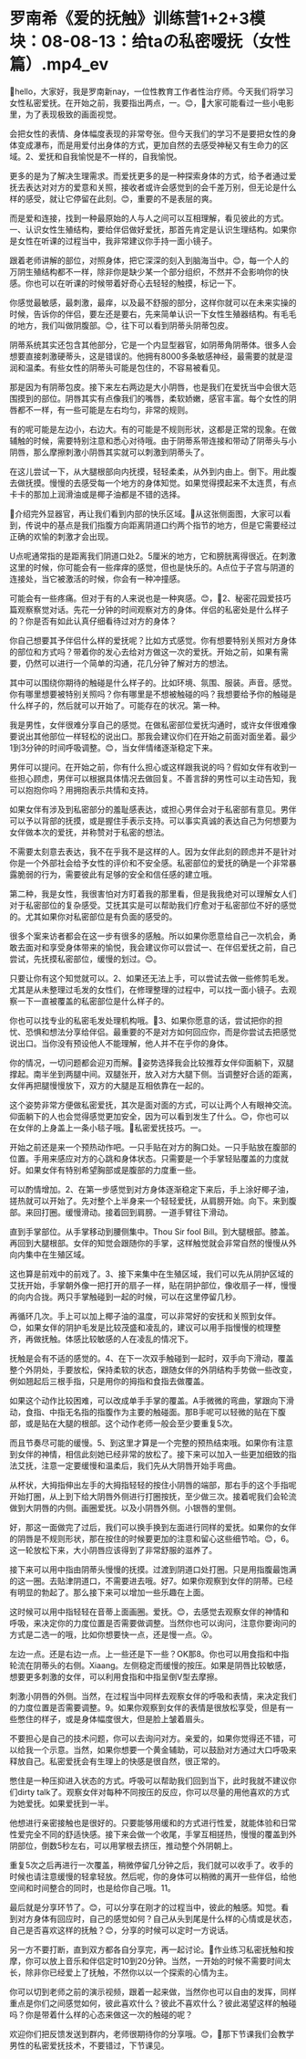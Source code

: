 # 罗南希《爱的抚触》训练营1+2+3模块：08-08-13：给taの私密嗳抚（女性篇）.mp4_ev

🎼hello，大家好，我是罗南新nay，一位性教育工作者性治疗师。今天我们将学习女性私密爱抚。在开始之前，我要指出两点，一。😊，🎼大家可能看过一些小电影里，为了表现极致的画面视觉。

会把女性的表情、身体幅度表现的非常夸张。但今天我们的学习不是要把女性的身体变成瀑布，而是用爱付出身体的方式，更加自然的去感受神秘又有生命力的区域。2、爱抚和自我愉悦是不一样的，自我愉悦。

更多的是为了解决生理需求。而爱抚更多的是一种探索身体的方式，给予者通过爱抚去表达对对方的爱意和关照，接收者或许会感觉到的会千差万别，但无论是什么样的感受，就让它停留在此刻。😊，重要的不是表层的爽。

而是爱和连接，找到一种最原始的人与人之间可以互相理解，看见彼此的方式。一、认识女性生殖结构，要给伴侣做好爱抚，那首先肯定是认识生理结构。如果你是女性在听课的过程当中，我非常建议你手持一面小镜子。

跟着老师讲解的部位，对照身体，把它深深的刻入到脑海当中。😊，每一个人的万阴生殖结构都不一样，除非你是缺少某一个部分组织，不然并不会影响你的快感。你也可以在听课的时候带着好奇心去轻轻的触摸，标记一下。

你感觉最敏感，最刺激，最痒，以及最不舒服的部分，这样你就可以在未来实操的时候，告诉你的伴侣，要左还是要右，先来简单认识一下女性生殖器结构。有毛毛的地方，我们叫做阴腹部。😊，往下可以看到阴蒂头阴蒂包皮。

阴蒂系统其实还包含其他部分，它是一个内显型器官，如阴蒂角阴蒂体。很多人会想要直接刺激硬蒂头，这是错误的。他拥有8000多条敏感神经，最需要的就是湿润和温柔。有些女性的阴蒂头可能是包住的，不容易被看见。

那是因为有阴蒂包皮。接下来左右两边是大小阴唇，也是我们在爱抚当中会很大范围摸到的部位。阴唇其实有点像我们的嘴唇，柔软娇嫩，感官丰富。每个女性的阴唇都不一样，有一些可能是左右均匀，非常的规则。

有的呢可能是左边小，右边大。有的可能是不规则形状，这都是正常的现象。在做辅触的时候，需要特别注意和悉心对待哦。由于阴蒂系带连接和带动了阴蒂头与小阴唇，那么摩擦刺激小阴唇其实就可以刺激到阴蒂头了。

在这儿尝试一下，从大腿根部向内抚摸，轻轻柔柔，从外到内由上。倒下。用此腹去做抚摸。慢慢的去感受每一个地方的身体知觉。如果觉得摸起来不太连贯，有点卡卡的那加上润滑油或是椰子油都是不错的选择。

🎼介绍完外显器官，再让我们看到内部的快乐区域。🎼从这张侧面图，大家可以看到，传说中的基点是我们指腹方向距离阴道口约两个指节的地方，但是它需要经过正确的欢愉的刺激才会出现。

U点呢通常指的是距离我们阴道口处2。5厘米的地方，它和膀胱离得很近。在刺激这里的时候，你可能会有一些痒痒的感觉，但也是快乐的。A点位于子宫与阴道的连接处，当它被激活的时候，你会有一种冲撞感。

可能会有一些疼痛。但对于有的人来说也是一种爽感。😊，🎼2、秘密花园爱技巧篇观察察觉对话。先花一分钟的时间观察对方的身体。伴侣的私密处是什么样子的？你是否有如此认真仔细看待过对方的身体？

你自己想要其予伴侣什么样的爱抚呢？比如方式感觉。你有想要特别关照对方身体的部位和方式吗？带着你的发心去给对方做这一次的爱抚。开始之前，如果有需要，仍然可以进行一个简单的沟通，花几分钟了解对方的想法。

其中可以围绕你期待的触碰是什么样子的。比如环境、氛围、服装。声音。感觉。你有哪里想要被特别关照吗？你有哪里是不想被触碰的吗？我想要给予你的触碰是什么样子的，然后就可以开始了。可能存在的状况。第一种。

我是男性，女伴很难分享自己的感觉。在做私密部位爱抚沟通时，或许女伴很难像要说出其他部位一样轻松的说出口。那我会建议你们在开始之前面对面坐着。最少1到3分钟的时间呼吸调整。😊，当女伴情绪逐渐稳定下来。

男伴可以提问。在开始之前，你有什么担心或这样跟我说的吗？假如女伴有收到一些担心顾虑，男伴可以根据具体情况去做回复。不善言辞的男性可以主动告知，我可以抱抱你吗？用拥抱表示共情和支持。

如果女伴有涉及到私密部分的羞耻感表达，或担心男伴会对于私密部有意见。男伴可以予以背部的抚摸，或是握住手表示支持。可以事实真诚的表达自己为何想要为女伴做本次的爱抚，并称赞对于私密的想法。

不需要太刻意去表达，我不在乎我不是这样的人。因为女伴此刻的顾虑并不是针对你是一个外部社会给予女性的评价和不安全感。私密部位的爱抚的确是一个非常暴露脆弱的行为，需要彼此有足够的安全和信任感的建立哦。

第二种，我是女性，我很害怕对方盯着我的那里看，但是我我绝对可以理解女人们对于私密部位的复杂感受。艾抚其实是可以帮助我们疗愈对于私密部位不好的感觉的。尤其如果你对私密部位是有负面的感受的。

很多个案来访者都会在这一步有很多的感触。所以如果你愿意给自己一次机会，勇敢去面对和享受身体带来的愉悦，我会建议你可以尝试一、在伴侣爱抚之前，自己尝试，先抚摸私密部位，缓慢的划过。😊。

只要让你有这个知觉就可以。2、如果还无法上手，可以尝试去做一些修剪毛发。尤其是从未整理过毛发的女性们，在修理整理的过程中，可以找一面小镜子。去观察一下一直被覆盖的私密部位是什么样子的。

你也可以找专业的私密毛发处理机构哦。🎼3、如果你愿意的话，尝试把你的担忧、恐惧和想法分享给伴侣。最重要的不是对方如何回应你，而是你尝试去把感觉说出口。当你没有预设他人不能理解，他人并不在乎你的身体。

你的情况，一切问题都会迎刃而解。🎼姿势选择我会比较推荐女伴仰面躺下，双腿撑起。南半坐到两腿中间。双腿张开，放入对方大腿下侧。当调整好合适的距离，女伴再把腿慢慢放下，双方的大腿是互相依靠在一起的。

这个姿势非常方便做私密爱抚，其次是面对面的方式，可以让两个人有眼神交流。仰面躺下的人也会觉得感觉更加安全，因为可以看到发生了什么。😊，你也可以在女伴的上身盖上一条小毯子哦。🎼私密爱抚技巧。一。

开始之前还是来一个预热动作吧。一只手贴在对方的胸口处。一只手贴放在腹部的位置。手用来感应对方的心跳和身体状态。只需要是一个手掌轻贴覆盖的力度就好。如果女伴有特别希望胸部或是腹部的力度重一些。

可以酌情增加。2、在第一步感觉到对方身体逐渐稳定下来后，手上涂好椰子油，搓热就可以开始了。先对整个上半身来一个轻轻爱抚，从肩膀开始。向下。来到腹部。来回打圈。缓慢滑动。接着回到肩膀。一道手臂往下滑动。

直到手掌部位。从手掌移动到腰侧集中。Thou Sir fool Bill。到大腿根部。膝盖。再回到大腿根部。女伴的知觉会跟随你的手掌，这样触觉就会非常自然的慢慢从外向内集中在生殖区域。

这也算是前戏中的前戏了。3、接下来集中在生殖区域，我们可以先从阴护区域的艾抚开始，手掌朝外像一把打开的扇子一样，贴在阴护部位，像收扇子一样，慢慢的向内合拢。两只手掌触碰到一起的时候，可以在这里停留几秒。

再循环几次。手上可以加上椰子油的温度，可以非常好的安抚和关照到女伴。😊，如果女伴的阴护毛发是比较茂盛和凌乱的，建议可以用手指慢慢的梳理整齐，再做抚触。体感比较敏感的人在凌乱的情况下。

抚触是会有不适的感觉的。4、在下一次双手触碰到一起时，双手向下滑动，覆盖整个外阴处，手要放松，保持柔软的状态，跟随女伴的外阴结构手势做一些改变，例如翘起后三根手指，只是用你的拇指和食指去做覆盖。

如果这个动作比较困难，可以改成单手手掌的覆盖。A手微微的弯曲，掌跟向下滑动，食指、中指无名指的指腹作为主要的触碰面。那B手呢可以轻微的贴在下腹部，或是贴在大腿的根部。这个动作老师一般会至少要重复5次。

而且节奏尽可能的缓慢。5、到这里才算是一个完整的预热结束哦。如果你有注意到女伴的神情，相信此刻她已经非常的放松了。接下来可以加入一些更加细致的指法艾抚，注意一定要缓慢和温柔后，我们先从大阴唇开始手弯曲。

从杯状，大拇指伸出左手的大拇指轻轻的按住小阴唇的端部，那右手的这个手指呢开始打圈，从上到下给大阴唇外侧进行打圈按抚，至少做三次。接着呢我们会轮流做到大阴唇的内侧。画圈爱抚。以及小阴唇外侧。小银唇的里侧。

好，那这一面做完了过后，我们可以换手换到左面进行同样的爱抚。如果你的女伴的阴唇是不规则形状，那在按住的时候要更加的注意和留心这些细节哈。😊，6。这一轮放松下来，大小阴唇应该得到了非常舒服的滋养了。

接下来可以用中指由阴蒂头慢慢的抚摸。过渡到阴道口处打圈。只是用指腹最饱满的这一圈。去贴津阴道口，不需要进去哦。好7。如果你观察到女伴的阴蒂。已经有明显的勃起了。那么接下来可以增加一些乐趣在上面。

这时候可以用中指轻轻在音蒂上面画圈。爱抚。😊，去感觉去观察女伴的神情和呼吸，来决定你的力度位置是否需要做调整。当然你也可以询问，注意你要询问的方式是二选一的哦，比如你想要快一点，还是慢一点。😮。

左边一点。还是右边一点。上一些还是下一些？OK那8。你也可以用食指和中指轮流在阴蒂头的右侧。Xiaang。左侧稳定而缓慢的按压。如果是阴唇比较敏感，想要更多刺激的女伴，可以利用食指和中指呈倒V型去摩擦。

刺激小阴唇的外侧。当然，在过程当中同样去观察女伴的呼吸和表情，来决定我们的力度位置是否需要调整。9。如果你观察到女伴的表情是很放松享受，但是有一些憋住的样子，或是身体幅度很大，但是脸上皱着眉头。

不要担心是自己的技术问题，你可以去询问对方。亲爱的，如果你觉得还不错，可以给我一个示意。当然，如果你想要一个黄金辅助，可以鼓励对方通过大口呼吸来释放自己。私密爱抚会有生理上的快感是很自然，很正常的。

憋住是一种压抑进入状态的方式。呼吸可以帮助我们回到当下，此时我就不建议你们dirty talk了。观察女伴对每种不同按压的反应，你可以尽量的用他喜欢的方式为她爱抚。如果爱抚到一半。

他想进行亲密接触也是很好的。只要能够用缓和的方式进行性爱，就能体验和日常性爱完全不同的舒适快感。接下来会做一个收尾，手掌互相搓热，慢慢的覆盖到外阴部位，倒数5秒左右，可以用掌根去挤压，推动整个外阴朝上。

重复5次之后再进行一次覆盖，稍微停留几分钟之后，我们就可以收手了。收手的时候也请注意缓慢的轻拿轻放。然后呢，你的身体可以稍微的离开一些伴侣，给他空间和时间整合的同时，也是给你自己哦。11。

最后就是分享环节了。😊，可以分享在刚才的过程当中，彼此的触感。知觉。看到对方身体有回应时，自己的感觉如何？自己从头到尾是什么样的心情或是状态，自己是否喜欢这样的抚触？😊，分享的时候可以定时一方说话。

另一方不要打断，直到双方都各自分享完，再一起讨论。🎼作业练习私密抚触和按摩，你可以放上音乐和伴侣定时10到20分钟。当然，一开始的时候不需要时间太长，除非你已经爱上了抚触，不然你以以一个探索的心情为主。

你可以切到老师之前的演示视频，跟着一起来做，当然你也可以自由的发挥，同样重点是你们之间感觉如何，彼此喜欢什么？彼此不喜欢什么？彼此渴望这样的触碰吗？你是带着什么样的心态来做这一次的触碰的呢？

欢迎你们把反馈发送到群内，老师很期待你的分享哦。😊，🎼那下节课我们会教学男性的私密爱抚技术，不要错过，下节课见。

